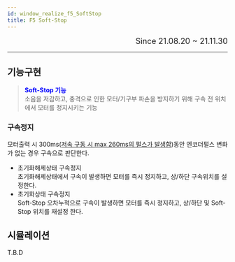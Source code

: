 ```yaml
---
id: window_realize_f5_SoftStop
title: F5 Soft-Stop
---
```


<div align="right">
  <font size="4">
    Since 21.08.20 ~ 21.11.30
  </font>
</div>

---

## 기능구현

> <font color="blue"><strong>Soft-Stop 기능</strong></font><br/>
> 소음을 저감하고, 충격으로 인한 모터/기구부 파손을 방지하기 위해 구속 전 위치에서 모터를 정지시키는 기능

### 구속정지

모터출력 시 300ms([저속 구동 시 max 260ms의 펄스가 발생함](./))동안 엔코더펄스 변화가 없는 경우 구속으로 판단한다.

* 초기화해제상태 구속정지  
초기화해제상태에서 구속이 발생하면 모터를 즉시 정지하고, 상/하단 구속위치를 설정한다.
* 초기화상태 구속정지  
Soft-Stop 오차누적으로 구속이 발생하면 모터를 즉시 정지하고, 상/하단 및 Soft-Stop 위치를 재설정 한다.

## 시뮬레이션

T.B.D

